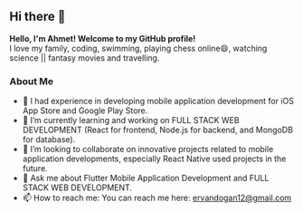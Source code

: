 ## Hi there 👋

**Hello, I'm Ahmet! Welcome to my GitHub profile!**  
I love my family, coding, swimming, playing chess online😄, watching science || fantasy movies and travelling.

### About Me
- 🔭 I had experience in developing mobile application development for iOS App Store and Google Play Store.
- 🌱 I’m currently learning and working on FULL STACK WEB DEVELOPMENT (React for frontend, Node.js for backend, and MongoDB for database).
- 👯 I’m looking to collaborate on innovative projects related to mobile application developments, especially React Native used projects in the future.
- 💬 Ask me about Flutter Mobile Application Development and FULL STACK WEB DEVELOPMENT.
- 📫 How to reach me: You can reach me here: ervandogan12@gmail.com
